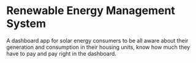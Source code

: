 # Renewable Energy Management System

A dashboard app for solar energy consumers to be all aware about their generation and consumption in their housing units, know how much they have to pay and pay right in the dashboard.

